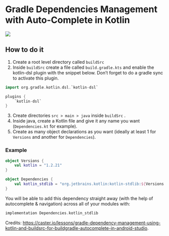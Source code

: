 # Gradle Dependencies Management with Auto-Complete in Kotlin

![](https://handstandsam.com/wp-content/uploads/2015/02/AutoComplete.gif)

## How to do it

1. Create a root level directory called ```buildSrc```
2. Inside ```buildSrc``` create a file called ```build.gradle.kts``` and enable the kotlin-dsl plugin with the snippet below. Don’t forget to do a gradle sync to activate this plugin.
```groovy
import org.gradle.kotlin.dsl.`kotlin-dsl`

plugins {
    `kotlin-dsl`
}
```
3. Create directories ```src > main > java``` inside ```buildSrc``` .
4. Inside java, create a Kotlin file and give it any name you want (```Dependencies.kt``` for example).
5. Create as many object declarations as you want (ideally at least 1 for ```Versions``` and another for ```Dependencies```).

### Example
```kotlin
object Versions {
    val kotlin = "1.2.21"
}

object Dependencies {
    val kotlin_stdlib = "org.jetbrains.kotlin:kotlin-stdlib:${Versions.kotlin}"
}
```
You will be able to add this dependency straight away (with the help of autocomplete & navigation) across all of your modules with:
```groovy
implementation Dependencies.kotlin_stdlib
```

Credits:
https://caster.io/lessons/gradle-dependency-management-using-kotlin-and-buildsrc-for-buildgradle-autocomplete-in-android-studio.
